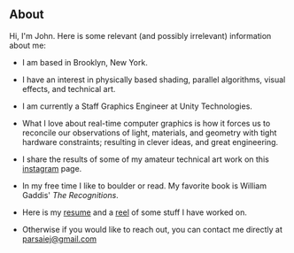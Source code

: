 ## About

Hi, I'm John. Here is some relevant (and possibly irrelevant) information about me:

- I am based in Brooklyn, New York.

- I have an interest in physically based shading, parallel algorithms, visual effects, and technical art. 

- I am currently a Staff Graphics Engineer at Unity Technologies. 

- What I love about real-time computer graphics is how it forces us to reconcile our observations of light, materials, and geometry with tight hardware constraints; resulting in clever ideas, and great engineering. 

- I share the results of some of my amateur technical art work on this [instagram](https://www.instagram.com/omnnai/?hl=en) page. 

- In my free time I like to boulder or read. My favorite book is William Gaddis' _The Recognitions_. 

- Here is my [resume](../resume.pdf) and a [reel](https://vimeo.com/manage/videos/825340361) of some stuff I have worked on. 

- Otherwise if you would like to reach out, you can contact me directly at parsaiej@gmail.com
